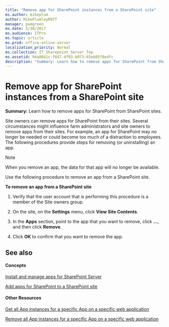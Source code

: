 ```yaml
---
title: "Remove app for SharePoint instances from a SharePoint site"
ms.author: mikeplum
author: MikePlumleyMSFT
manager: pamgreen
ms.date: 5/30/2017
ms.audience: ITPro
ms.topic: article
ms.prod: office-online-server
localization_priority: Normal
ms.collection: IT_Sharepoint_Server_Top
ms.assetid: 94a8041c-f047-4f03-b973-65eb85f8e4fc
description: "Summary: Learn how to remove apps for SharePoint from SharePoint sites."
---
```


# Remove app for SharePoint instances from a SharePoint site

 **Summary:** Learn how to remove apps for SharePoint from SharePoint sites. 
  
Site owners can remove apps for SharePoint from their sites. Several circumstances might influence farm administrators and site owners to remove apps from their sites. For example, an app for SharePoint may no longer be needed or could become too much of a distraction to employees. The following procedures provide steps for removing (or uninstalling) an app. 
  
> [!NOTE]
> When you remove an app, the data for that app will no longer be available. 
  
Use the following procedure to remove an app from a SharePoint site.
  
 **To remove an app from a SharePoint site**
  
1. Verify that the user account that is performing this procedure is a member of the Site owners group.
    
2. On the site, on the **Settings** menu, click **View Site Contents**.
    
3. In the **Apps** section, point to the app that you want to remove, click **…**, and then click **Remove**.
    
4. Click **OK** to confirm that you want to remove the app. 
    
## See also

#### Concepts

[Install and manage apps for SharePoint Server](install-and-manage-apps-for-sharepoint-server.md)
  
[Add apps for SharePoint to a SharePoint site](add-apps-for-sharepoint-to-a-sharepoint-site.md)
#### Other Resources

[Get all App instances for a specific App on a specific web application](https://go.microsoft.com/fwlink/p/?LinkId=273969)
  
[Remove all App instances for a specific App on a specific web application](https://go.microsoft.com/fwlink/p/?LinkId=273970)

